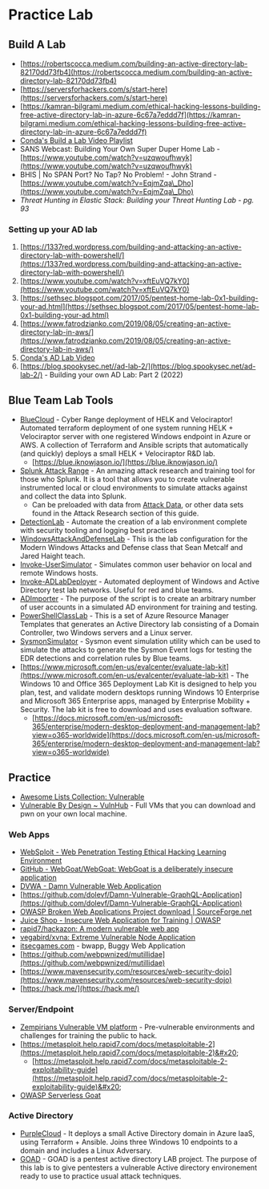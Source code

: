 # Practice Lab

## **Build A Lab**

* [https://robertscocca.medium.com/building-an-active-directory-lab-82170dd73fb4](https://robertscocca.medium.com/building-an-active-directory-lab-82170dd73fb4)
* [https://serversforhackers.com/s/start-here](https://serversforhackers.com/s/start-here)
* [https://kamran-bilgrami.medium.com/ethical-hacking-lessons-building-free-active-directory-lab-in-azure-6c67a7eddd7f](https://kamran-bilgrami.medium.com/ethical-hacking-lessons-building-free-active-directory-lab-in-azure-6c67a7eddd7f)
* [Conda's Build a Lab Video Playlist ](https://www.youtube.com/playlist?list=PLDrNMcTNhhYoEjHYs0ZBfcSE7Hw46BeTA)
* SANS Webcast: Building Your Own Super Duper Home Lab - [https://www.youtube.com/watch?v=uzqwoufhwyk](https://www.youtube.com/watch?v=uzqwoufhwyk)
* BHIS | No SPAN Port? No Tap? No Problem! - John Strand - [https://www.youtube.com/watch?v=EqjmZqa\_Dho](https://www.youtube.com/watch?v=EqjmZqa\_Dho)
* _Threat Hunting in Elastic Stack: Building your Threat Hunting Lab - pg. 93_

### Setting up your AD lab&#x20;

1. [https://1337red.wordpress.com/building-and-attacking-an-active-directory-lab-with-powershell/](https://1337red.wordpress.com/building-and-attacking-an-active-directory-lab-with-powershell/)
2. [https://www.youtube.com/watch?v=xftEuVQ7kY0](https://www.youtube.com/watch?v=xftEuVQ7kY0)
3. [https://sethsec.blogspot.com/2017/05/pentest-home-lab-0x1-building-your-ad.html](https://sethsec.blogspot.com/2017/05/pentest-home-lab-0x1-building-your-ad.html)
4. [https://www.fatrodzianko.com/2019/08/05/creating-an-active-directory-lab-in-aws/](https://www.fatrodzianko.com/2019/08/05/creating-an-active-directory-lab-in-aws/)
5. [Conda's AD Lab Video](https://www.youtube.com/watch?v=Bm3mihQNGI4\&list=PLDrNMcTNhhYqZj7WZt2GfNhBDqBnhW6AT\&index=2)
6. [https://blog.spookysec.net//ad-lab-2/](https://blog.spookysec.net/ad-lab-2/) - Building your own AD Lab: Part 2 (2022)

## Blue Team Lab Tools

* [BlueCloud](https://github.com/iknowjason/BlueCloud) - Cyber Range deployment of HELK and Velociraptor! Automated terraform deployment of one system running HELK + Velociraptor server with one registered Windows endpoint in Azure or AWS. A collection of Terraform and Ansible scripts that automatically (and quickly) deploys a small HELK + Velociraptor R\&D lab.
  * [https://blue.iknowjason.io/](https://blue.iknowjason.io/)
* [Splunk Attack Range](https://github.com/splunk/attack\_range) - An amazing attack research and training tool for those who Splunk. It is a tool that allows you to create vulnerable instrumented local or cloud environments to simulate attacks against and collect the data into Splunk.&#x20;
  * Can be preloaded with data from [Attack Data](https://github.com/splunk/attack\_data), or other data sets found in the Attack Research section of this guide.
* [DetectionLab](https://github.com/clong/DetectionLab) -  Automate the creation of a lab environment complete with security tooling and logging best practices&#x20;
* [WindowsAttackAndDefenseLab](https://github.com/jaredhaight/WindowsAttackAndDefenseLab) - This is the lab configuration for the Modern Windows Attacks and Defense class that Sean Metcalf and Jared Haight teach.
* [Invoke-UserSimulator](https://github.com/ubeeri/Invoke-UserSimulator) - Simulates common user behavior on local and remote Windows hosts.&#x20;
* [Invoke-ADLabDeployer](https://github.com/outflanknl/Invoke-ADLabDeployer) - Automated deployment of Windows and Active Directory test lab networks. Useful for red and blue teams.&#x20;
* [ADImporter](https://github.com/curi0usJack/ADImporter) - The purpose of the script is to create an arbitrary number of user accounts in a simulated AD environment for training and testing.
* [PowerShellClassLab](https://github.com/jaredhaight/PowerShellClassLab) - This is a set of Azure Resource Manager Templates that generates an Active Directory lab consisting of a Domain Controller, two Windows servers and a Linux server.
* [SysmonSimulator](https://github.com/ScarredMonk/SysmonSimulator) - Sysmon event simulation utility which can be used to simulate the attacks to generate the Sysmon Event logs for testing the EDR detections and correlation rules by Blue teams.
* [https://www.microsoft.com/en-us/evalcenter/evaluate-lab-kit](https://www.microsoft.com/en-us/evalcenter/evaluate-lab-kit) - The Windows 10 and Office 365 Deployment Lab Kit is designed to help you plan, test, and validate modern desktops running Windows 10 Enterprise and Microsoft 365 Enterprise apps, managed by Enterprise Mobility + Security. The lab kit is free to download and uses evaluation software.
  * [https://docs.microsoft.com/en-us/microsoft-365/enterprise/modern-desktop-deployment-and-management-lab?view=o365-worldwide](https://docs.microsoft.com/en-us/microsoft-365/enterprise/modern-desktop-deployment-and-management-lab?view=o365-worldwide)

## Practice&#x20;

* [Awesome Lists Collection: Vulnerable](https://github.com/kaiiyer/awesome-vulnerable)
* [Vulnerable By Design \~ VulnHub](https://www.vulnhub.com/) - Full VMs that you can download and pwn on your own local machine.

### Web Apps&#x20;

* [WebSploit - Web Penetration Testing Ethical Hacking Learning Environment](https://websploit.org/)&#x20;
* [GitHub - WebGoat/WebGoat: WebGoat is a deliberately insecure application](https://github.com/WebGoat/WebGoat)&#x20;
* [DVWA - Damn Vulnerable Web Application](http://www.dvwa.co.uk/)
* [https://github.com/dolevf/Damn-Vulnerable-GraphQL-Application](https://github.com/dolevf/Damn-Vulnerable-GraphQL-Application)
* [OWASP Broken Web Applications Project download | SourceForge.net](https://sourceforge.net/projects/owaspbwa/)&#x20;
* [Juice Shop - Insecure Web Application for Training | OWASP](https://owasp.org/www-project-juice-shop/)&#x20;
* [rapid7/hackazon: A modern vulnerable web app](https://github.com/rapid7/hackazon)&#x20;
* [vegabird/xvna: Extreme Vulnerable Node Application](https://github.com/vegabird/xvna)
* &#x20;[itsecgames.com](http://www.itsecgames.com/) - bwapp, Buggy Web Application
* [https://github.com/webpwnized/mutillidae](https://github.com/webpwnized/mutillidae)
* [https://www.mavensecurity.com/resources/web-security-dojo](https://www.mavensecurity.com/resources/web-security-dojo)
* [https://hack.me/](https://hack.me/)

### Server/Endpoint&#x20;

* [Zempirians Vulnerable VM platform](https://training.zempirians.com/start/here) - Pre-vulnerable environments and challenges for training the public to hack.
* [https://metasploit.help.rapid7.com/docs/metasploitable-2](https://metasploit.help.rapid7.com/docs/metasploitable-2)&#x20;
  * [https://metasploit.help.rapid7.com/docs/metasploitable-2-exploitability-guide](https://metasploit.help.rapid7.com/docs/metasploitable-2-exploitability-guide)&#x20;
* [OWASP Serverless Goat](https://owasp.org/www-project-serverless-goat/)

### Active Directory

* [PurpleCloud](https://github.com/iknowjason/PurpleCloud) - It deploys a small Active Directory domain in Azure IaaS, using Terraform + Ansible. Joins three Windows 10 endpoints to a domain and includes a Linux Adversary.
* [GOAD](https://github.com/Orange-Cyberdefense/GOAD) - GOAD is a pentest active directory LAB project. The purpose of this lab is to give pentesters a vulnerable Active directory environement ready to use to practice usual attack techniques.
